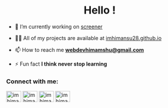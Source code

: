 <h1 align="center">Hello !</h1>


- 🔭 I’m currently working on [screener](screener.in)


- 👨‍💻 All of my projects are available at [imhimansu28.github.io](imhimansu28.github.io)


- 📫 How to reach me **webdevhimamshu@gmail.com**


- ⚡ Fun fact **I think never stop learning**

<h3 align="left">Connect with me:</h3>
<p align="left">
<a href="https://dev.to/imhimansu28" target="blank"><img align="center" src="https://raw.githubusercontent.com/rahuldkjain/github-profile-readme-generator/master/src/images/icons/Social/devto.svg" alt="imhimansu28" height="30" width="40" /></a>
<a href="https://twitter.com/imhimansu28" target="blank"><img align="center" src="https://raw.githubusercontent.com/rahuldkjain/github-profile-readme-generator/master/src/images/icons/Social/twitter.svg" alt="imhimansu28" height="30" width="40" /></a>
<a href="https://fb.com/imhimanshu28" target="blank"><img align="center" src="https://raw.githubusercontent.com/rahuldkjain/github-profile-readme-generator/master/src/images/icons/Social/facebook.svg" alt="imhimanshu28" height="30" width="40" /></a>
<a href="https://instagram.com/imhimanshu28" target="blank"><img align="center" src="https://raw.githubusercontent.com/rahuldkjain/github-profile-readme-generator/master/src/images/icons/Social/instagram.svg" alt="imhimanshu28" height="30" width="40" /></a>
</p>

